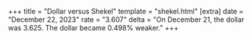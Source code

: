+++
title = "Dollar versus Shekel"
template = "shekel.html"
[extra]
date = "December 22, 2023"
rate = "3.607"
delta = "On December 21, the dollar was 3.625. The dollar became 0.498% weaker."
+++

